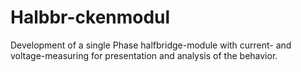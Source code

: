 # Halbbr-ckenmodul
Development of a single Phase halfbridge-module with current- and voltage-measuring for presentation and analysis of the behavior.
